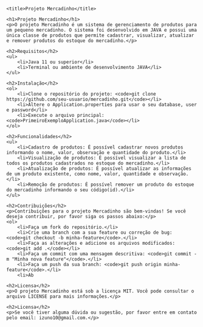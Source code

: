 
    <title>Projeto Mercadinho</title>

    <h1>Projeto Mercadinho</h1>
    <p>O projeto Mercadinho é um sistema de gerenciamento de produtos para um pequeno mercadinho. O sistema foi desenvolvido em JAVA e possui uma única classe de produtos que permite cadastrar, visualizar, atualizar e remover produtos do estoque do mercadinho.</p>

    <h2>Requisitos</h2>
    <ul>
        <li>Java 11 ou superior</li>
        <li>Terminal ou ambiente de desenvolvimento JAVA</li>
    </ul>

    <h2>Instalação</h2>
    <ol>
        <li>Clone o repositório do projeto: <code>git clone https://github.com/seu-usuario/mercadinho.git</code></li>
        <li>Altere o Application.properties para usar o seu database, user e password</li>
        <li>Execute o arquivo principal: <code>PrimeiroExemploApplication.java</code></li>
    </ol>

    <h2>Funcionalidades</h2>
    <ul>
        <li>Cadastro de produtos: É possível cadastrar novos produtos informando o nome, valor, observação e quantidade do produto.</li>
        <li>Visualização de produtos: É possível visualizar a lista de todos os produtos cadastrados no estoque do mercadinho.</li>
        <li>Atualização de produtos: É possível atualizar as informações de um produto existente, como nome, valor, quantidade e observação.</li>
        <li>Remoção de produtos: É possível remover um produto do estoque do mercadinho informando o seu código(id).</li>
    </ul>

    <h2>Contribuições</h2>
    <p>Contribuições para o projeto Mercadinho são bem-vindas! Se você deseja contribuir, por favor siga os passos abaixo:</p>
    <ol>
        <li>Faça um fork do repositório.</li>
        <li>Crie uma branch com a sua feature ou correção de bug: <code>git checkout -b minha-feature</code>.</li>
        <li>Faça as alterações e adicione os arquivos modificados: <code>git add .</code></li>
        <li>Faça um commit com uma mensagem descritiva: <code>git commit -m "Minha nova feature"</code>.</li>
        <li>Faça um push da sua branch: <code>git push origin minha-feature</code>.</li>
        <li>Ab

    <h2>Licensa</h2>
    <p>O projeto Mercadinho está sob a licença MIT. Você pode consultar o arquivo LICENSE para mais informações.</p>

    <h2>Licensa</h2>
    <p>Se você tiver alguma dúvida ou sugestão, por favor entre em contato pelo email: izuno10@gmail.com.</p>